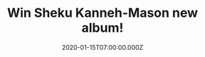 ---
campaign-uuid: "c-dcfeb854-044d-4d51-9dce-c1360c410907"
type: "Competition"
category: "Music"
date: "2020-01-15T07:00:00.000Z"
end-date: "2020-03-15T23:59:00.000Z"
disable-form: false
is_promoted: false
has_entry_page: true
title: "Win Sheku Kanneh-Mason new album!"
competition-description: "<p>Award-winning cellist Sheku made history when his debut\
  \ album, ‘Inspiration’, reached #11 in the Official UK Album Charts, and he was\
  \ one of 2018’s biggest breakthrough artists across any genre. Now he is back with\
  \ Elgar, a new album of works anchored around Elgar’s Cello Concerto arguably the\
  \ best-known work in the classical canon written for solo cello, which saw the 100th\
  \ anniversary of its first performance this year.</p>\n<p>We are giving away a copy\
  \ of  Sheku's excellent record to one lucky NME AAA member to win. Click below and\
  \ it could be yours!</p>\n"
hero-header: "Win Sheku Kanneh-Mason new album!"
terms-confirmation: "N/A"
banner-img: "https://assets.expresslyapp.com/asset-f4409ded-6499-45e3-8699-879112b15801.jpg"
logo-left-href: "aaa.nme.com"
logo-left-image: "https://assets.expresslyapp.com/asset-b4fc4dd7-252e-4ad9-bd79-f921da7066d8.jpg"
logo-left-title: "NME AAA"
bg-image-hero: "https://assets.expresslyapp.com/asset-314cb674-ddb0-402d-bbcd-c8c6b6cbbee6.jpg"
bg-image-first: "https://assets.expresslyapp.com/asset-ba807e13-6193-400b-bfe3-d73bcde77cc4.jpg"
section1-content: "<p>Armed with the inspiration of the 1965 recording by his heroine\
  \ Jacqueline du Pré, Sheku recorded the concerto at the world-famous Abbey Road\
  \ Studios in an illustrious collaboration with Sir Simon Rattle and The London Symphony\
  \ Orchestra. Sheku’s innate artistry and thoughtful approach to performing this\
  \ iconic work are immortalised in this new recording, where nine exquisite pieces,\
  \ some popular and some less well-known, which provide a musical context to the\
  \ Cello Concerto.</p>\n<p>Click below and it could be yours!</p>\n<p>Good luck!</p>\n"
entry-title: "Win Sheku Kanneh-Mason new album!"
entry-content: "<p>Enter the draw to win Sheku Kanneh-Mason new album by completing\
  \ the form below before 23:59 on the 15th of March 2020.</p>\n"
has-winner: true
winner-title: "CONGRATULATIONS to Michael W. who won Sheku Kanneh-Mason new album!"
winner-banner: "https://assets.expresslyapp.com/asset-6004c465-b509-48e1-8e4a-34956d90d0da.jpg"
prize-description: "Sheku Kanneh-Mason new album!"
special-conditions: "Multiple entries are allowed up to one every day."
country-restrictions:
- "GB"
---